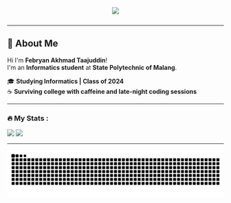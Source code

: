 <h1 align="center">
  <img src="https://readme-typing-svg.herokuapp.com?font=Fira+Code&size=22&duration=2000&pause=1000&color=00F7FF&center=true&vCenter=true&width=435&lines=いらっしゃいま%21;Febryan+Akhmad+Taajuddin" />
</h1>

---

## 👋 About Me

Hi I'm **Febryan Akhmad Taajuddin**!  
I'm an **Informatics student** at **State Polytechnic of Malang**.

🎓 **Studying Informatics | Class of 2024**  
☕ **Surviving college with caffeine and late-night coding sessions**

---

### :fire: My Stats :

<div>
  <img src="https://nirzak-streak-stats.vercel.app/?user=FebryanAkt&theme=nightowl" height="180px"/>
  <img src="https://github-readme-stats.vercel.app/api/top-langs/?username=FebryanAkt&layout=compact&theme=nightowl&exclude_repo,FebryanAkt" height="180px"/>
</div>

<!-- pacman -->
<!-- <picture>
  <source media="(prefers-color-scheme: dark)" srcset="https://raw.githubusercontent.com/FebryanAkt/FebryanAkt/output/pacman-contribution-graph-dark.svg">
  <source media="(prefers-color-scheme: light)" srcset="https://raw.githubusercontent.com/FebryanAkt/FebryanAkt/output/pacman-contribution-graph.svg">
  <img alt="pacman contribution graph" src="https://raw.githubusercontent.com/FebryanAkt/FebryanAkt/output/pacman-contribution-graph.svg">
</picture> -->

---
<img src="https://raw.githubusercontent.com/FebryanAkt/FebryanAkt/output/snake.svg" alt="Snake animation" />
